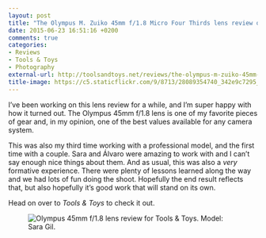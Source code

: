 ```yaml
---
layout: post
title: "The Olympus M. Zuiko 45mm f/1.8 Micro Four Thirds lens review over at Tools &amp; Toys"
date: 2015-06-23 16:51:16 +0200
comments: true
categories: 
- Reviews
- Tools & Toys
- Photography
external-url: http://toolsandtoys.net/reviews/the-olympus-m-zuiko-45mm-f1-8-micro-four-thirds-lens-review/
title-image: https://c5.staticflickr.com/9/8713/28089354740_342e9c7295_o.jpg
---
```


I’ve been working on this lens review for a while, and I’m super happy with how it turned out. The Olympus 45mm f/1.8 lens is one of my favorite pieces of gear and, in my opinion, one of the best values available for any camera system.

This was also my third time working with a professional model, and the first time with a couple. Sara and Álvaro were amazing to work with and I can’t say enough nice things about them. And as usual, this was also a _very_ formative experience. There were plenty of lessons learned along the way and we had lots of fun doing the shoot. Hopefully the end result reflects that, but also hopefully it’s good work that will stand on its own. 

Head on over to _Tools & Toys_ to check it out.

<figure class="extra-width">
	<img src="https://c1.staticflickr.com/1/333/19061239376_6b7bb6c803_o.jpg" title="Olympus 45mm f/1.8 lens review for Tools & Toys. Model: Sara Gil.">
</figure>